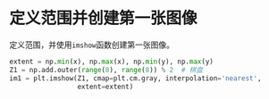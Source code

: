 # 定义范围并创建第一张图像

定义范围，并使用`imshow`函数创建第一张图像。

```python
extent = np.min(x), np.max(x), np.min(y), np.max(y)
Z1 = np.add.outer(range(8), range(8)) % 2  # 棋盘
im1 = plt.imshow(Z1, cmap=plt.cm.gray, interpolation='nearest',
                 extent=extent)
```
